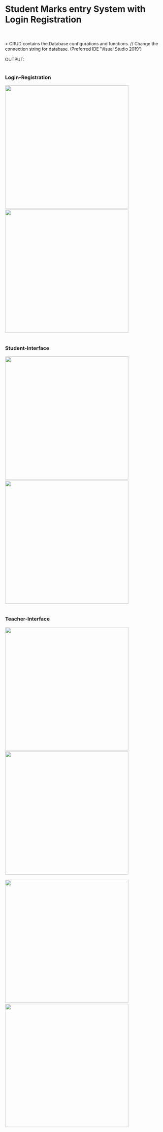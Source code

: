 # Student Marks entry System with Login Registration
<br>
<br>
> CRUD contains the Database configurations and functions. // Change the connection string for database.
(Preferred IDE 'Visual Studio 2019')                                                           
<br>
<br>
OUTPUT:
<br>
<br>

### Login-Registration 
<img src="https://github.com/user-attachments/assets/84f78aae-c63b-4fa0-a062-b59e517bcb2c" width="400">
&nbsp &nbsp
<img src="https://github.com/user-attachments/assets/32886ca9-b3cd-42ee-b0ce-9726f3897e83" width="400">
<br>
<br>

### Student-Interface
<img src="https://github.com/user-attachments/assets/70099847-35de-4940-b123-ee89d7d08927" width="400">
&nbsp &nbsp
<img src="https://github.com/user-attachments/assets/6dbb4576-18c0-4d0a-9ac0-2b09e037575f" width="400">
<br>
<br>

### Teacher-Interface
<img src="https://github.com/user-attachments/assets/02ff204a-6b41-4c16-ab34-051f9f806858" width="400">
&nbsp &nbsp
<img src="https://github.com/user-attachments/assets/a910e8fb-6cba-4e3f-926b-f7bddaeab342" width="400">
<br>
<br>
<img src="https://github.com/user-attachments/assets/f3ddd509-057d-4360-893f-2555eb18eeb3" width="400">
&nbsp &nbsp
<img src="https://github.com/user-attachments/assets/879dff76-72fd-4602-9142-af20f62daab2" width="400">

